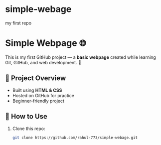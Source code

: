 # simple-webage
my first repo
# Simple Webpage 🌐

This is my first GitHub project — a **basic webpage** created while learning Git, GitHub, and web development. 🚀  

## 🔹 Project Overview
- Built using **HTML & CSS**
- Hosted on GitHub for practice
- Beginner-friendly project

## 🔹 How to Use
1. Clone this repo:
   ```bash
   git clone https://github.com/rahul-773/simple-webage.git
